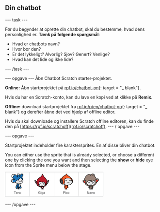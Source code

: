 ## Din chatbot

\--- task \---

Før du begynder at oprette din chatbot, skal du bestemme, hvad dens personlighed er. **Tænk på følgende spørgsmål**:

+ Hvad er chatbots navn?
+ Hvor bor den?
+ Er det lykkeligt? Alvorlig? Sjov? Genert? Venlige?
+ Hvad kan det lide og ikke lide?

\--- /task \---

\--- opgave \--- Åbn Chatbot Scratch starter-projektet.

**Online:** Åbn startprojektet på [rpf.io/chatbot-on](http://rpf.io/chatbot-on){: target = "_ blank"}.

Hvis du har en Scratch-konto, kan du lave en kopi ved at klikke på **Remix**.

**Offline:** download startprojektet fra [rpf.io/p/en/chatbot-go](http://rpf.io/p/en/chatbot-go){: target = "_ blank"} og derefter åbne det ved hjælp af offline editor.

Hvis du skal downloade og installere Scratch offline editoren, kan du finde den på [https://rpf.io/scratchoff](rpf.io/scratchoff). \--- / opgave \---

\--- opgave \---

Startprojektet indeholder fire karaktersprites. En af disse bliver din chatbot.

You can either use the sprite that is already selected, or choose a different one by clicking the one you want and then selecting the **show** or **hide** eye icon from the Sprite menu below the stage.

![Vælg et tegn](images/chatbot-characters.png)

\--- /opgave \---